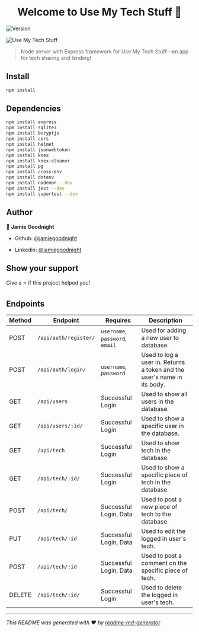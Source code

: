 <h1 align="center">Welcome to Use My Tech Stuff 👋</h1>
<p>
  <img alt="Version" src="https://img.shields.io/badge/version-1.0.0-lightgrey.svg?cacheSeconds=2592000" />
</p>

![Use My Tech Stuff](https://imgur.com/Oyoy2ED)

> Node server with Express framework for Use My Tech Stuff—an app for tech sharing and lending!

## Install

```sh
npm install
```

## Dependencies

```sh
npm install express
npm install sqlite3
npm install bcryptjs
npm install cors
npm install helmet
npm install jsonwebtoken
npm install knex
npm install knex-cleaner
npm install pg
npm install cross-env
npm install dotenv
npm install nodemon --dev
npm install jest --dev
npm install supertest --dev
```

## Author

👤 **Jamie Goodnight**

- Github: [@jamiegoodnight](https://github.com/jamiegoodnight)

- Linkedin: [@jamiegoodnight](www.linkedin.com/in/jamie-goodnight-54319b180)

## Show your support

Give a ⭐️ if this project helped you!

## Endpoints

| Method | Endpoint              | Requires                        | Description                                                             |
| ------ | --------------------- | ------------------------------- | ----------------------------------------------------------------------- |
| POST   | `/api/auth/register/` | `username`, `password`, `email` | Used for adding a new user to database.                                 |
| POST   | `/api/auth/login/`    | `username`, `password`          | Used to log a user in. Returns a token and the user's name in its body. |
| GET    | `/api/users`          | Successful Login                | Used to show all users in the database.                                 |
| GET    | `/api/users/:id/`     | Successful Login                | Used to show a specific user in the database.                           |
| GET    | `/api/tech`           | Successful Login                | Used to show tech in the database.                                      |
| GET    | `/api/tech/:id/`      | Successful Login                | Used to show a specific piece of tech in the database.                  |
| POST   | `/api/tech/`          | Successful Login, Data          | Used to post a new piece of tech to the database.                       |
| PUT    | `/api/tech/:id`       | Successful Login, Data          | Used to edit the logged in user's tech.                                 |
| POST   | `/api/tech/:id`       | Successful Login, Data          | Used to post a comment on the specific piece of tech.                   |
| DELETE | `/api/tech/:id/`      | Successful Login                | Used to delete the logged in user's tech.                               |

---

_This README was generated with ❤️ by [readme-md-generator](https://github.com/kefranabg/readme-md-generator)_
